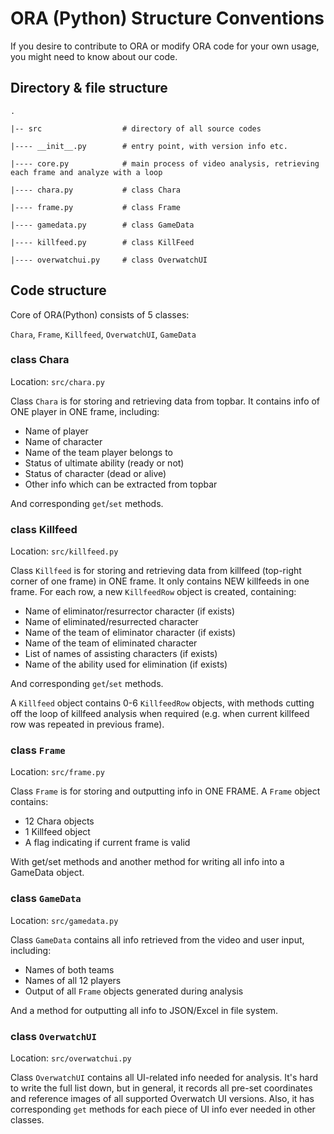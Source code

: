 # ORA (Python) Structure Conventions

If you desire to contribute to ORA or modify ORA code for your own usage, you might need to know about our code.

## Directory & file structure

```
.

|-- src                  # directory of all source codes

|---- __init__.py        # entry point, with version info etc.

|---- core.py            # main process of video analysis, retrieving each frame and analyze with a loop

|---- chara.py           # class Chara

|---- frame.py           # class Frame

|---- gamedata.py        # class GameData

|---- killfeed.py        # class KillFeed

|---- overwatchui.py     # class OverwatchUI
```

## Code structure

Core of ORA(Python) consists of 5 classes: 

`Chara`, `Frame`, `Killfeed`, `OverwatchUI`, `GameData`

### class Chara

Location: `src/chara.py`

Class `Chara` is for storing and retrieving data from topbar. It contains info of ONE player in ONE frame, including:

* Name of player
* Name of character
* Name of the team player belongs to
* Status of ultimate ability (ready or not)
* Status of character (dead or alive)
* Other info which can be extracted from topbar

And corresponding `get`/`set` methods.

### class Killfeed

Location: `src/killfeed.py`

Class `Killfeed` is for storing and retrieving data from killfeed (top-right corner of one frame) in ONE frame. It only contains NEW killfeeds in one frame. For each row, a new `KillfeedRow` object is created, containing:

* Name of eliminator/resurrector character (if exists)
* Name of eliminated/resurrected character
* Name of the team of eliminator character (if exists)
* Name of the team of eliminated character
* List of names of assisting characters (if exists)
* Name of the ability used for elimination (if exists)

And corresponding `get`/`set` methods.

A `Killfeed` object contains 0-6 `KillfeedRow` objects, with methods cutting off the loop of killfeed analysis when required (e.g. when current killfeed row was repeated in previous frame).

### class `Frame`

Location: `src/frame.py`

Class `Frame` is for storing and outputting info in ONE FRAME. A `Frame` object contains:

* 12 Chara objects
* 1 Killfeed object
* A flag indicating if current frame is valid

With get/set methods and another method for writing all info into a GameData object.

### class `GameData`

Location: `src/gamedata.py`

Class `GameData` contains all info retrieved from the video and user input, including:

* Names of both teams
* Names of all 12 players
* Output of all `Frame` objects generated during analysis

And a method for outputting all info to JSON/Excel in file system.

### class `OverwatchUI`

Location: `src/overwatchui.py`

Class `OverwatchUI` contains all UI-related info needed for analysis. It's hard to write the full list down, but in general, it records all pre-set coordinates and reference images of all supported Overwatch UI versions. Also, it has corresponding `get` methods for each piece of UI info ever needed in other classes.